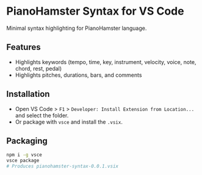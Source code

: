 # PianoHamster Syntax for VS Code


Minimal syntax highlighting for  PianoHamster language.


## Features
- Highlights keywords (tempo, time, key, instrument, velocity, voice, note, chord, rest, pedal)
- Highlights pitches, durations, bars, and comments


## Installation
- Open VS Code > `F1` > `Developer: Install Extension from Location...` and select the folder.
- Or package with `vsce` and install the `.vsix`.


## Packaging
```bash
npm i -g vsce
vsce package
# Produces pianohamster-syntax-0.0.1.vsix
